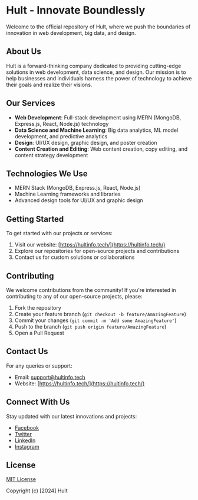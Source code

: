 # Hult - Innovate Boundlessly

Welcome to the official repository of Hult, where we push the boundaries of innovation in web development, big data, and design.

## About Us

Hult is a forward-thinking company dedicated to providing cutting-edge solutions in web development, data science, and design. Our mission is to help businesses and individuals harness the power of technology to achieve their goals and realize their visions.

## Our Services

- **Web Development**: Full-stack development using MERN (MongoDB, Express.js, React, Node.js) technology
- **Data Science and Machine Learning**: Big data analytics, ML model development, and predictive analytics
- **Design**: UI/UX design, graphic design, and poster creation
- **Content Creation and Editing**: Web content creation, copy editing, and content strategy development

## Technologies We Use

- MERN Stack (MongoDB, Express.js, React, Node.js)
- Machine Learning frameworks and libraries
- Advanced design tools for UI/UX and graphic design

## Getting Started

To get started with our projects or services:

1. Visit our website: [https://hultinfo.tech/](https://hultinfo.tech/)
2. Explore our repositories for open-source projects and contributions
3. Contact us for custom solutions or collaborations

## Contributing

We welcome contributions from the community! If you're interested in contributing to any of our open-source projects, please:

1. Fork the repository
2. Create your feature branch (`git checkout -b feature/AmazingFeature`)
3. Commit your changes (`git commit -m 'Add some AmazingFeature'`)
4. Push to the branch (`git push origin feature/AmazingFeature`)
5. Open a Pull Request

## Contact Us

For any queries or support:

- Email: [support@hultinfo.tech](mailto:support@hultinfo.tech)
- Website: [https://hultinfo.tech/](https://hultinfo.tech/)

## Connect With Us

Stay updated with our latest innovations and projects:

- [Facebook](https://www.facebook.com/hultinfo)
- [Twitter](https://twitter.com/hultinfo)
- [LinkedIn](https://www.linkedin.com/company/hultinfo)
- [Instagram](https://www.instagram.com/hultinfo)

## License

[MIT License](LICENSE)

Copyright (c) [2024] Hult

